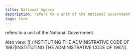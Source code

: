 ```yaml
---
title: National Agency
description: refers to a unit of the National Government
tags: term
---
```


refers to a unit of the National Government

Also view: [[./INSTITUTING THE ADMINISTRATIVE CODE OF 1987|INSTITUTING THE ADMINISTRATIVE CODE OF 1987]].

